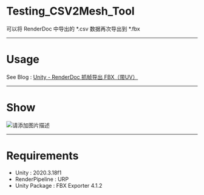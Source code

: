 # Testing_CSV2Mesh_Tool
可以将 RenderDoc 中导出的 *.csv 数据再次导出到 *.fbx

---
# Usage
See Blog : [Unity - RenderDoc 抓帧导出 FBX（带UV）](https://blog.csdn.net/linjf520/article/details/125320984)

---
# Show
![请添加图片描述](https://img-blog.csdnimg.cn/a88bbd144d0243cd9759d6411bf5dd23.gif)

---
# Requirements
- Unity : 2020.3.18f1
- RenderPipeline : URP
- Unity Package : FBX Exporter 4.1.2
